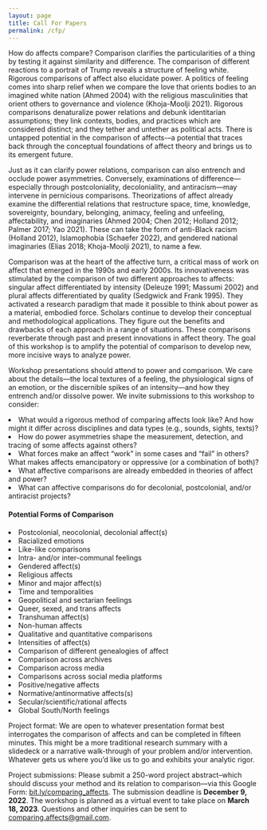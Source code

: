 ```yaml
---
layout: page
title: Call For Papers
permalink: /cfp/
---
```

<p>How do affects compare? Comparison clarifies the particularities of a thing by testing it against similarity and difference. The comparison of different reactions to a portrait of Trump reveals a structure of feeling white. Rigorous comparisons of affect also elucidate power. A politics of feeling comes into sharp relief when we compare the love that orients bodies to an imagined white nation (Ahmed 2004) with the religious masculinities that orient others to governance and violence (Khoja-Moolji 2021). Rigorous comparisons denaturalize power relations and debunk identitarian assumptions; they link contexts, bodies, and practices which are considered distinct; and they tether and untether as political acts. There is untapped potential in the comparison of affects-–a potential that traces back through the conceptual foundations of affect theory and brings us to its emergent future.</p>

<p>Just as it can clarify power relations, comparison can also entrench and occlude power asymmetries. Conversely, examinations of difference—especially through postcoloniality, decoloniality, and antiracism—may intervene in pernicious comparisons. Theorizations of affect already examine the differential relations that restructure space, time, knowledge, sovereignty, boundary, belonging, animacy, feeling and unfeeling, affectability, and imaginaries (Ahmed 2004; Chen 2012; Holland 2012; Palmer 2017; Yao 2021). These can take the form of anti-Black racism (Holland 2012), Islamophobia (Schaefer 2022), and gendered national imaginaries (Elias 2018; Khoja-Moolji 2021), to name a few.</p>

<p>Comparison was at the heart of the affective turn, a critical mass of work on affect that emerged in the 1990s and early 2000s. Its innovativeness was stimulated by the comparison of two different approaches to affects: singular affect differentiated by intensity (Deleuze 1991; Massumi 2002) and plural affects differentiated by quality (Sedgwick and Frank 1995). They activated a research paradigm that made it possible to think about power as a material, embodied force. Scholars continue to develop their conceptual and methodological applications. They figure out the benefits and drawbacks of each approach in a range of situations. These comparisons reverberate through past and present innovations in affect theory. The goal of this workshop is to amplify the potential of comparison to develop new, more incisive ways to analyze power.</p>

<p>Workshop presentations should attend to power and comparison. We care about the details—the local textures of a feeling, the physiological signs of an emotion, or the discernible spikes of an intensity—and how they entrench and/or dissolve power. We invite submissions to this workshop to consider:</p> 

<li>What would a rigorous method of comparing affects look like? And how might it differ across disciplines and data types (e.g., sounds, sights, texts)?</li>
<li>How do power asymmetries shape the measurement, detection, and tracing of some affects against others?</li>
<li>What forces make an affect “work” in some cases and “fail” in others? What makes affects emancipatory or oppressive (or a combination of both)?</li>
<li>What affective comparisons are already embedded in theories of affect and power?</li>
<li>What can affective comparisons do for decolonial, postcolonial, and/or antiracist projects?</li>


#### Potential Forms of Comparison

<li>Postcolonial, neocolonial, decolonial affect(s)</li>
<li>Racialized emotions </li>
<li>Like-like comparisons</li>
<li>Intra- and/or inter-communal feelings</li>
<li>Gendered affect(s)</li>
<li>Religious affects</li>
<li>Minor and major affect(s)</li>
<li>Time and temporalities </li>
<li>Geopolitical and sectarian feelings</li>
<li>Queer, sexed, and trans affects</li>
<li>Transhuman affect(s)</li>
<li>Non-human affects</li>
<li>Qualitative and quantitative comparisons</li>
<li>Intensities of affect(s)</li>
<li>Comparison of different genealogies of affect</li>
<li>Comparison across archives</li>
<li>Comparison across media</li>
<li>Comparisons across social media platforms</li>
<li>Positive/negative affects</li>
<li>Normative/antinormative affects(s)</li>
<li>Secular/scientific/rational affects</li>
<li>Global South/North feelings</li>


<p>Project format: We are open to whatever presentation format best interrogates the comparison of affects and can be completed in fifteen minutes. This might be a more traditional research summary with a slidedeck or a narrative walk-through of your problem and/or intervention. Whatever gets us where you’d like us to go and exhibits your analytic rigor.</p> 

<p>Project submissions: Please submit a 250-word project abstract–which should discuss your method and its relation to comparison—via this Google Form: <a href="https://bit.ly/comparing_affects">bit.ly/comparing_affects</a>. The submission deadline is <b>December 9, 2022</b>. The workshop is planned as a virtual event to take place on <b>March 18, 2023</b>. Questions and other inquiries can be sent to <a href="mailto:comparing.affects@gmail.com">comparing.affects@gmail.com</a>.</p>